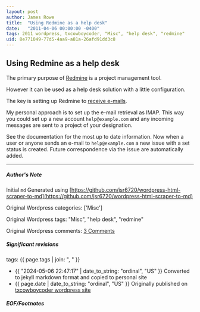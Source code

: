 ```yaml
---
layout: post
author: James Rowe
title:  "Using Redmine as a help desk"
date:   "2011-04-06 00:00:00 -0400"
tags: 2011 wordpress, txcowboycoder, "Misc", "help desk", "redmine"
uid: 8e771049-77d5-4aa9-a81a-26afd91dd3c8
---
```



## Using Redmine as a help desk


The primary purpose of [Redmine](http://www.redmine.org) is a project management tool.


However it can be used as a help desk solution with a little configuration.


The key is setting up Redmine to [receive e-mails](http://www.redmine.org/projects/redmine/wiki/RedmineReceivingEmails).


My personal approach is to set up the e-mail retrieval as IMAP. This way you could set up a new account `help@example.com` and any incoming messages are sent to a project of your designation.


See the documentation for the most up to date information. Now when a user or anyone sends an e-mail to `help@example.com` a new issue with a set status is created. Future correspondence via the issue are automatically added.




---

##### Author's Note

Initial `md` Generated using [https://github.com/jsr6720/wordpress-html-scraper-to-md](https://github.com/jsr6720/wordpress-html-scraper-to-md)

Original Wordpress categories: ['Misc']

Original Wordpress tags: "Misc", "help desk", "redmine"

Original Wordpress comments: <a href="https://txcowboycoder.wordpress.com/2011/04/06/using-redmine-as-a-help-desk/#comments">3 Comments</a>

##### Significant revisions

tags: {{ page.tags | join: ", " }} <!-- todo move this somewhere -->

- {{ "2024-05-06 22:47:17" | date_to_string: "ordinal", "US" }} Converted to jekyll markdown format and copied to personal site
- {{ page.date | date_to_string: "ordinal", "US" }} Originally published on [txcowboycoder wordpress site](https://txcowboycoder.wordpress.com/2011/04/06/using-redmine-as-a-help-desk/)

##### EOF/Footnotes

